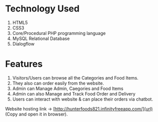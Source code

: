 #  Technology Used
1. HTML5
2. CSS3
3. Core/Procedural PHP programming language
4. MySQL Relational Database
5. Dialogflow


#  Features
1. Visitors/Users can browse all the Categories and Food Items. 
2. They also can order easily from the website.
3. Admin can Manage Admin, Caegories and Food Items
4. Admin can also Manage and Track Food Order and Delivery
5. Users can interact with website & can place their orders via chatbot.

Website hosting link -> [http://hunterfoods821.infinityfreeapp.com/](url) (Copy and open it in browser).
